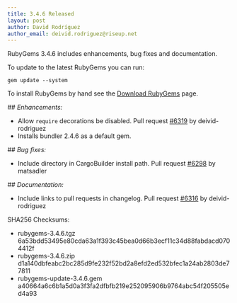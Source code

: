 ```yaml
---
title: 3.4.6 Released
layout: post
author: David Rodríguez
author_email: deivid.rodriguez@riseup.net
---
```


RubyGems 3.4.6 includes enhancements, bug fixes and documentation.

To update to the latest RubyGems you can run:

    gem update --system

To install RubyGems by hand see the [Download RubyGems][download] page.


_## Enhancements:_

* Allow `require` decorations be disabled. Pull request
  [#6319](https://github.com/rubygems/rubygems/pull/6319) by
  deivid-rodriguez
* Installs bundler 2.4.6 as a default gem.

_## Bug fixes:_

* Include directory in CargoBuilder install path. Pull request
  [#6298](https://github.com/rubygems/rubygems/pull/6298) by matsadler

_## Documentation:_

* Include links to pull requests in changelog. Pull request
  [#6316](https://github.com/rubygems/rubygems/pull/6316) by
  deivid-rodriguez


SHA256 Checksums:

* rubygems-3.4.6.tgz  
  6a53bdd53495e80cda63a1f393c45bea0d66b3ecf11c34d88fabdacd0704412f
* rubygems-3.4.6.zip  
  d1a140dbfeabc2bc285d9fe232f52bd2a8efd2ed532bfec1a24ab2803de77811
* rubygems-update-3.4.6.gem  
  a40664a6c6b1a5d0a3f3fa2dfbfb219e252095906b9764abc54f205505ed4a93


[download]: https://rubygems.org/pages/download

